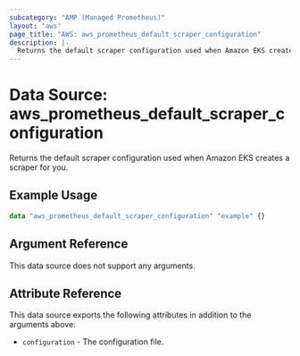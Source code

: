 ```yaml
---
subcategory: "AMP (Managed Prometheus)"
layout: "aws"
page_title: "AWS: aws_prometheus_default_scraper_configuration"
description: |-
  Returns the default scraper configuration used when Amazon EKS creates a scraper for you.
---
```



# Data Source: aws_prometheus_default_scraper_configuration

Returns the default scraper configuration used when Amazon EKS creates a scraper for you.

## Example Usage

```terraform
data "aws_prometheus_default_scraper_configuration" "example" {}
```

## Argument Reference

This data source does not support any arguments.

## Attribute Reference

This data source exports the following attributes in addition to the arguments above:

* `configuration` - The configuration file.
